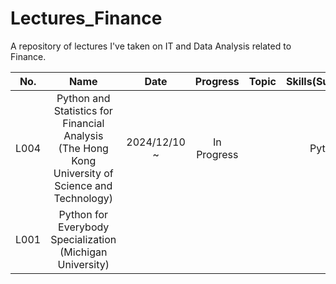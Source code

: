 # Lectures_Finance
A repository of lectures I've taken on IT and Data Analysis related to Finance.

| No. | Name | Date | Progress | Topic | Skills(Summary) | Link |
| :--------: | :-----------: | :-----------: | :-----------: | :-----------: | :-----------: | :-----------: |
| L004 | Python and Statistics for Financial Analysis <br> (The Hong Kong University of Science and Technology) | 2024/12/10 ~ | In Progress | | Python | |
| L001 | Python for Everybody Specialization <br> (Michigan University) | 
